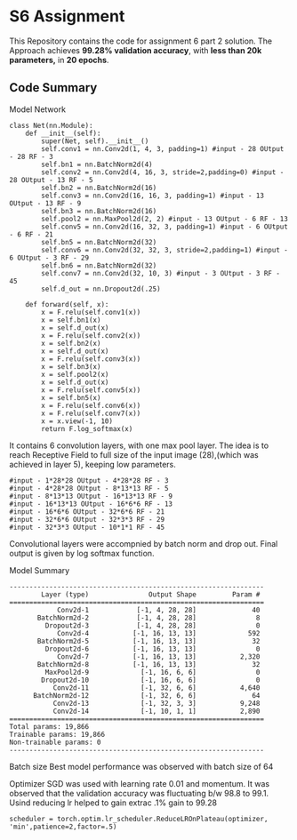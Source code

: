 # S6 Assignment

This Repository contains the code for assignment 6 part 2 solution.
The Approach achieves **99.28% validation accuracy**, with **less than 20k parameters,** in **20 epochs**.

## Code Summary
Model Network
````
class Net(nn.Module):
    def __init__(self):
        super(Net, self).__init__()
        self.conv1 = nn.Conv2d(1, 4, 3, padding=1) #input - 28 OUtput - 28 RF - 3
        self.bn1 = nn.BatchNorm2d(4)
        self.conv2 = nn.Conv2d(4, 16, 3, stride=2,padding=0) #input - 28 OUtput - 13 RF - 5
        self.bn2 = nn.BatchNorm2d(16)
        self.conv3 = nn.Conv2d(16, 16, 3, padding=1) #input - 13 OUtput - 13 RF - 9
        self.bn3 = nn.BatchNorm2d(16)
        self.pool2 = nn.MaxPool2d(2, 2) #input - 13 OUtput - 6 RF - 13
        self.conv5 = nn.Conv2d(16, 32, 3, padding=1) #input - 6 OUtput - 6 RF - 21
        self.bn5 = nn.BatchNorm2d(32)
        self.conv6 = nn.Conv2d(32, 32, 3, stride=2,padding=1) #input - 6 OUtput - 3 RF - 29
        self.bn6 = nn.BatchNorm2d(32)
        self.conv7 = nn.Conv2d(32, 10, 3) #input - 3 OUtput - 3 RF - 45
        self.d_out = nn.Dropout2d(.25)

    def forward(self, x):
        x = F.relu(self.conv1(x))
        x = self.bn1(x)
        x = self.d_out(x)
        x = F.relu(self.conv2(x))
        x = self.bn2(x)
        x = self.d_out(x)
        x = F.relu(self.conv3(x))
        x = self.bn3(x)
        x = self.pool2(x)
        x = self.d_out(x)
        x = F.relu(self.conv5(x))
        x = self.bn5(x)
        x = F.relu(self.conv6(x))
        x = F.relu(self.conv7(x))
        x = x.view(-1, 10)
        return F.log_softmax(x)

````
It contains 6 convolution layers, with one max pool layer.
The idea is to reach Receptive Field to full size of the input image (28),(which was achieved in layer 5), keeping low parameters.
````
#input - 1*28*28 OUtput - 4*28*28 RF - 3
#input - 4*28*28 OUtput - 8*13*13 RF - 5
#input - 8*13*13 OUtput - 16*13*13 RF - 9
#input - 16*13*13 OUtput - 16*6*6 RF - 13
#input - 16*6*6 OUtput - 32*6*6 RF - 21
#input - 32*6*6 OUtput - 32*3*3 RF - 29
#input - 32*3*3 OUtput - 10*1*1 RF - 45
````
Convolutional layers were accompnied by batch norm and drop out. 
Final output is given by log softmax function.

Model Summary
````
----------------------------------------------------------------
        Layer (type)               Output Shape         Param #
================================================================
            Conv2d-1            [-1, 4, 28, 28]              40
       BatchNorm2d-2            [-1, 4, 28, 28]               8
         Dropout2d-3            [-1, 4, 28, 28]               0
            Conv2d-4           [-1, 16, 13, 13]             592
       BatchNorm2d-5           [-1, 16, 13, 13]              32
         Dropout2d-6           [-1, 16, 13, 13]               0
            Conv2d-7           [-1, 16, 13, 13]           2,320
       BatchNorm2d-8           [-1, 16, 13, 13]              32
         MaxPool2d-9             [-1, 16, 6, 6]               0
        Dropout2d-10             [-1, 16, 6, 6]               0
           Conv2d-11             [-1, 32, 6, 6]           4,640
      BatchNorm2d-12             [-1, 32, 6, 6]              64
           Conv2d-13             [-1, 32, 3, 3]           9,248
           Conv2d-14             [-1, 10, 1, 1]           2,890
================================================================
Total params: 19,866
Trainable params: 19,866
Non-trainable params: 0
----------------------------------------------------------------
````

Batch size 
Best model performance was observed with batch size of 64

Optimizer
SGD was used with learning rate 0.01 and momentum. It was observed that the validation accuracy was fluctuating b/w 98.8 to 99.1. Usind reducing lr helped to gain extrac .1% gain to 99.28
````
scheduler = torch.optim.lr_scheduler.ReduceLROnPlateau(optimizer, 'min',patience=2,factor=.5)
````
